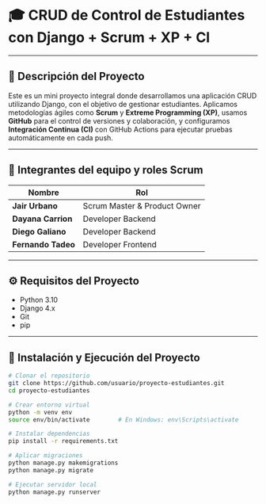 # 🎓 CRUD de Control de Estudiantes con Django + Scrum + XP + CI

---

## 📌 Descripción del Proyecto

Este es un mini proyecto integral donde desarrollamos una aplicación CRUD utilizando Django, con el objetivo de gestionar estudiantes. Aplicamos metodologías ágiles como **Scrum** y **Extreme Programming (XP)**, usamos **GitHub** para el control de versiones y colaboración, y configuramos **Integración Continua (CI)** con GitHub Actions para ejecutar pruebas automáticamente en cada push.

---

## 👥 Integrantes del equipo y roles Scrum

| Nombre               | Rol                                  |
|----------------------|---------------------------------------|
| **Jair Urbano**      | Scrum Master & Product Owner          |
| **Dayana Carrion**   | Developer Backend                     |
| **Diego Galiano**    | Developer Backend                     |
| **Fernando Tadeo**   | Developer Frontend                    |

---

## ⚙️ Requisitos del Proyecto

- Python 3.10
- Django 4.x
- Git
- pip

---

## 🚀 Instalación y Ejecución del Proyecto

```bash
# Clonar el repositorio
git clone https://github.com/usuario/proyecto-estudiantes.git
cd proyecto-estudiantes

# Crear entorno virtual
python -m venv env
source env/bin/activate        # En Windows: env\Scripts\activate

# Instalar dependencias
pip install -r requirements.txt

# Aplicar migraciones
python manage.py makemigrations
python manage.py migrate

# Ejecutar servidor local
python manage.py runserver


